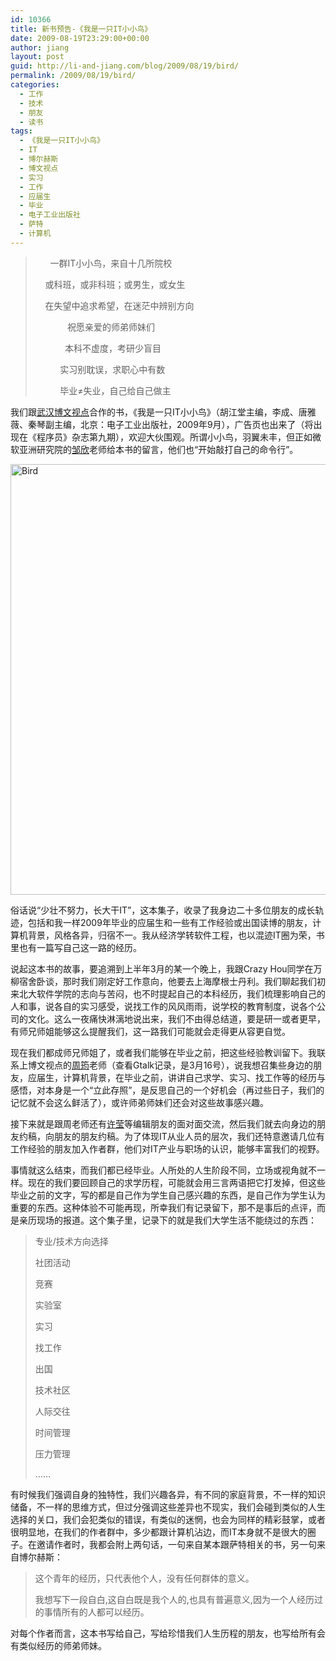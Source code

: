 ```yaml
---
id: 10366
title: 新书预告-《我是一只IT小小鸟》
date: 2009-08-19T23:29:00+00:00
author: jiang
layout: post
guid: http://li-and-jiang.com/blog/2009/08/19/bird/
permalink: /2009/08/19/bird/
categories:
  - 工作
  - 技术
  - 朋友
  - 读书
tags:
  - 《我是一只IT小小鸟》
  - IT
  - 博尔赫斯
  - 博文视点
  - 实习
  - 工作
  - 应届生
  - 毕业
  - 电子工业出版社
  - 萨特
  - 计算机
---
```

> &#160;&#160;&#160;&#160;&#160; 一群IT小小鸟，来自十几所院校 
> 
> &#160;&#160;&#160; 或科班，或非科班；或男生，或女生 
> 
> &#160;&#160;&#160; 在失望中追求希望，在迷茫中辨别方向 
> 
> &#160;&#160;&#160;&#160;&#160;&#160;&#160;&#160;&#160;&#160;&#160;&#160; 祝愿亲爱的师弟师妹们 
> 
> &#160;&#160;&#160;&#160;&#160;&#160;&#160;&#160;&#160;&#160;&#160; 本科不虚度，考研少盲目 
> 
> &#160;&#160;&#160;&#160;&#160;&#160;&#160;&#160;&#160; 实习别耽误，求职心中有数 
> 
> &#160;&#160;&#160;&#160;&#160;&#160;&#160;&#160;&#160; 毕业≠失业，自己给自己做主 

我们跟<a href="http://blog.csdn.net/bvbook" target="_blank">武汉博文视点</a>合作的书，《我是一只IT小小鸟》（胡江堂主编，李成、唐雅薇、秦琴副主编，北京：电子工业出版社，2009年9月），广告页也出来了（将出现在《程序员》杂志第九期），欢迎大伙围观。所谓小小鸟，羽翼未丰，但正如微软亚洲研究院的<a href="http://yishan.cc/blogs/xin/" target="_blank">邹欣</a>老师给本书的留言，他们也“开始敲打自己的命令行”。

[<img style="border-bottom: 0px; border-left: 0px; display: inline; border-top: 0px; border-right: 0px" title="Bird" border="0" alt="Bird" src="http://jiangtanghu.com/cn/wp-content/uploads/2009/08/bird-thumb.jpg" width="523" height="689" />](http://jiangtanghu.com/cn/wp-content/uploads/2009/08/bird.jpg) 

俗话说“少壮不努力，长大干IT”，这本集子，收录了我身边二十多位朋友的成长轨迹，包括和我一样2009年毕业的应届生和一些有工作经验或出国读博的朋友，计算机背景，风格各异，归宿不一。我从经济学转软件工程，也以混迹IT圈为荣，书里也有一篇写自己这一路的经历。

说起这本书的故事，要追溯到上半年3月的某一个晚上，我跟Crazy Hou同学在万柳宿舍卧谈，那时我们刚定好工作意向，他要去上海摩根士丹利。我们聊起我们初来北大软件学院的志向与苦闷，也不时提起自己的本科经历，我们梳理影响自己的人和事，说各自的实习感受，说找工作的风风雨雨，说学校的教育制度，说各个公司的文化。这么一夜痛快淋漓地说出来，我们不由得总结道，要是研一或者更早，有师兄师姐能够这么提醒我们，这一路我们可能就会走得更从容更自觉。

现在我们都成师兄师姐了，或者我们能够在毕业之前，把这些经验教训留下。我联系上博文视点的<a href="http://yeka.blogbus.com/" target="_blank">周筠</a>老师（查看Gtalk记录，是3月16号），说我想召集些身边的朋友，应届生，计算机背景，在毕业之前，讲讲自己求学、实习、找工作等的经历与感悟，对本身是一个“立此存照”，是反思自己的一个好机会（再过些日子，我们的记忆就不会这么鲜活了），或许师弟师妹们还会对这些故事感兴趣。

接下来就是跟周老师还有<a href="http://floramay13.blogbus.com/" target="_blank">许莹</a>等编辑朋友的面对面交流，然后我们就去向身边的朋友约稿，向朋友的朋友约稿。为了体现IT从业人员的层次，我们还特意邀请几位有工作经验的朋友加入作者群，他们对IT产业与职场的认识，能够丰富我们的视野。

事情就这么结束，而我们都已经毕业。人所处的人生阶段不同，立场或视角就不一样。现在的我们要回顾自己的求学历程，可能就会用三言两语把它打发掉，但这些毕业之前的文字，写的都是自己作为学生自己感兴趣的东西，是自己作为学生认为重要的东西。这种体验不可能再现，所幸我们有记录留下，那不是事后的点评，而是亲历现场的报道。这个集子里，记录下的就是我们大学生活不能绕过的东西：

> 专业/技术方向选择
> 
> 社团活动
> 
> 竞赛
> 
> 实验室
> 
> 实习
> 
> 找工作
> 
> 出国
> 
> 技术社区
> 
> 人际交往
> 
> 时间管理
> 
> 压力管理
> 
> ……

有时候我们强调自身的独特性，我们兴趣各异，有不同的家庭背景，不一样的知识储备，不一样的思维方式，但过分强调这些差异也不现实，我们会碰到类似的人生选择的关口，我们会犯类似的错误，有类似的迷惘，也会为同样的精彩鼓掌，或者很明显地，在我们的作者群中，多少都跟计算机沾边，而IT本身就不是很大的圈子。在邀请作者时，我都会附上两句话，一句来自某本跟萨特相关的书，另一句来自博尔赫斯：

> 这个青年的经历，只代表他个人，没有任何群体的意义。
> 
> 我想写下一段自白,这自白既是我个人的,也具有普遍意义,因为一个人经历过的事情所有的人都可以经历。

对每个作者而言，这本书写给自己，写给珍惜我们人生历程的朋友，也写给所有会有类似经历的师弟师妹。